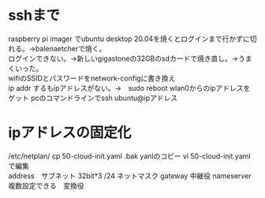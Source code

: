 # sshまで
raspberry pi imager でubuntu desktop 20.04を焼くとログインまで行かずに切れる。→balenaetcherで焼く。  
ログインできない。→新しいgigastoneの32GBのsdカードで焼き直し。→うまくいった。  
wifiのSSIDとパスワードをnetwork-configに書き換え  
ip addr するもipアドレスがない。→　sudo reboot
wlan0からのipアドレスをゲット
pcのコマンドラインでssh ubuntu@ipアドレス


# ipアドレスの固定化
/etc/netplan/
cp 50-cloud-init.yaml .bak yanlのコピー
vi 50-cloud-init.yaml で編集  
address　サブネット 32bit*3 /24 ネットマスク
gateway 中継役
nameserver　複数設定できる　変換役



